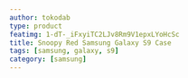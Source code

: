 ```yaml
---
author: tokodab
type: product
featimg: 1-dT-_iFxyiTC2LJv8Rm9V1epxLYoHcSc
title: Snoopy Red Samsung Galaxy S9 Case
tags: [samsung, galaxy, s9]
category: [samsung]
---
```

